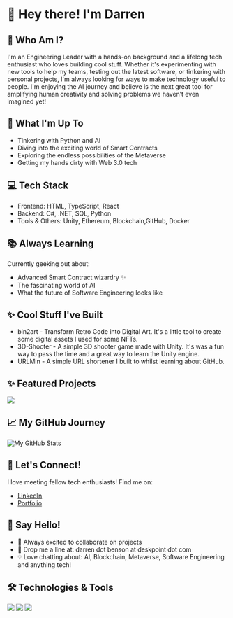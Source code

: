 # 👋 Hey there! I'm Darren

## 🎯 Who Am I?
I'm an Engineering Leader with a hands-on background and a lifelong tech enthusiast who loves building cool stuff. Whether it's experimenting with new tools to help my teams, testing out the latest software, or tinkering with personal projects, I'm always looking for ways to make technology useful to people. I'm enjoying the AI journey and believe is the next great tool for amplifying human creativity and solving problems we haven’t even imagined yet!

## 🚀 What I'm Up To
- Tinkering with Python and AI
- Diving into the exciting world of Smart Contracts
- Exploring the endless possibilities of the Metaverse
- Getting my hands dirty with Web 3.0 tech

## 💻 Tech Stack
- Frontend: HTML, TypeScript, React
- Backend: C#, .NET, SQL, Python
- Tools & Others: Unity, Ethereum, Blockchain,GitHub, Docker

## 📚 Always Learning
Currently geeking out about:
- Advanced Smart Contract wizardry ✨
- The fascinating world of AI
- What the future of Software Engineering looks like

## ✨ Cool Stuff I've Built
- bin2art - Transform Retro Code into Digital Art. It's a little tool to create some digital assets I used for some NFTs. 
- 3D-Shooter - A simple 3D shooter game made with Unity. It's was a fun way to pass the time and a great way to learn the Unity engine.
- URLMin - A simple URL shortener I built to whilst learning about GitHub.

## ✨ Featured Projects
<a href="https://github.com/DarrenBenson/bin2art">
  <img align="center" src="https://github-readme-stats.vercel.app/api/pin/?username=DarrenBenson&repo=bin2art&theme=radical" />
</a>

## 📈 My GitHub Journey
![My GitHub Stats](https://github-readme-stats.vercel.app/api?username=DarrenBenson&show_icons=true&theme=radical)

## 🤝 Let's Connect!
I love meeting fellow tech enthusiasts! Find me on:
- [LinkedIn](https://www.linkedin.com/in/darrenkbenson/)
- [Portfolio](https://benson.games)

## 💬 Say Hello!
- 🤝 Always excited to collaborate on projects
- 📧 Drop me a line at: darren dot benson at deskpoint dot com
- 💡 Love chatting about: AI, Blockchain, Metaverse, Software Engineering and anything tech!

## 🛠️ Technologies & Tools
![](https://img.shields.io/badge/Code-JavaScript-informational?style=flat&logo=javascript&logoColor=white&color=2bbc8a)
![](https://img.shields.io/badge/Code-Python-informational?style=flat&logo=python&logoColor=white&color=2bbc8a)
![](https://img.shields.io/badge/Tools-Docker-informational?style=flat&logo=docker&logoColor=white&color=2bbc8a)


